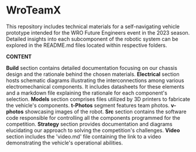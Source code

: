 # WroTeamX
This repository includes technical materials for a self-navigating vehicle prototype intended for the WRO Future Engineers event in the 2023 season. Detailed insights into each subcomponent of the robotic system can be explored in the README.md files located within respective folders.

**CONTENT**

**Build**    section contains detailed documentation focusing on our chassis design and the rationale behind the chosen materials.
**Electrical** section hosts schematic diagrams illustrating the interconnections among various electromechanical components. It includes datasheets for these elements and a markdown file explaining the rationale for each component's selection.
**Models**   section comprises files utilized by 3D printers to fabricate the vehicle's components.
**t-Photos** segment features  team  photos. 
**v-photos** showcasing images of the robot.
**Src**      section contains the software code responsible for controlling all the components programmed for the competition.
**Strategy** section provides documentation and diagrams elucidating our approach to solving the competition's challenges.
**Video**    section includes the 'video.md' file containing the link to a video demonstrating the vehicle's operational abilities.
